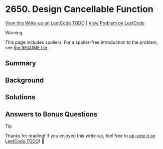 # 2650. Design Cancellable Function

[View this Write-up on LeetCode TODO](https://leetcode.com/problems/design-cancellable-function/solutions/) | [View Problem on LeetCode](https://leetcode.com/problems/design-cancellable-function/)

> [!WARNING]  
> This page includes spoilers. For a spoiler-free introduction to the problem, see [the README file](README.md).

## Summary

## Background

## Solutions

## Answers to Bonus Questions

> [!TIP]  
> Thanks for reading! If you enjoyed this write-up, feel free to [up-vote it on LeetCode TODO](https://leetcode.com/problems/design-cancellable-function/solutions/)! 🙏
